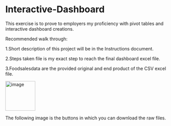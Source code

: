 # Interactive-Dashboard
This exercise is to prove to employers my proficiency with pivot tables and interactive dashboard creations.

Recommended walk through:

1.Short description of this project will be in the Instructions document.

2.Steps taken file is my exact step to reach the final dashboard excel file.

3.Foodsalesdata are the provided original and end product of the CSV excel file.

<img width="93" alt="image" src="https://github.com/user-attachments/assets/3455a37b-0893-453b-9def-4b9eda786c04">

The following image is the buttons in which you can download the raw files.
